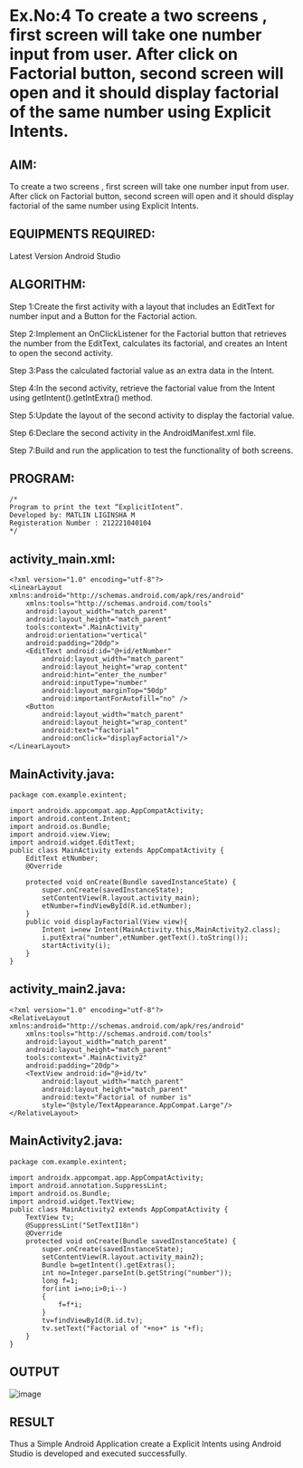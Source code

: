 # Ex.No:4 To create a two screens , first screen will take one number input from user. After click on Factorial button, second screen will open and it should display factorial of the same number using Explicit Intents.


## AIM:

To create a two screens , first screen will take one number input from user. After click on Factorial button, second screen will open and it should display factorial of the same number using Explicit Intents.

## EQUIPMENTS REQUIRED:

Latest Version Android Studio

## ALGORITHM:
Step 1:Create the first activity with a layout that includes an EditText for number input and a Button for the Factorial action.

Step 2:Implement an OnClickListener for the Factorial button that retrieves the number from the EditText, calculates its factorial, and creates an Intent to open the second activity.

Step 3:Pass the calculated factorial value as an extra data in the Intent.

Step 4:In the second activity, retrieve the factorial value from the Intent using getIntent().getIntExtra() method.

Step 5:Update the layout of the second activity to display the factorial value.

Step 6:Declare the second activity in the AndroidManifest.xml file.

Step 7:Build and run the application to test the functionality of both screens.
## PROGRAM:
```
/*
Program to print the text “ExplicitIntent”.
Developed by: MATLIN LIGINSHA M
Registeration Number : 212221040104
*/
```
## activity_main.xml:
```
<?xml version="1.0" encoding="utf-8"?>
<LinearLayout xmlns:android="http://schemas.android.com/apk/res/android"
    xmlns:tools="http://schemas.android.com/tools"
    android:layout_width="match_parent"
    android:layout_height="match_parent"
    tools:context=".MainActivity"
    android:orientation="vertical"
    android:padding="20dp">
    <EditText android:id="@+id/etNumber"
        android:layout_width="match_parent"
        android:layout_height="wrap_content"
        android:hint="enter_the_number"
        android:inputType="number"
        android:layout_marginTop="50dp"
        android:importantForAutofill="no" />
    <Button
        android:layout_width="match_parent"
        android:layout_height="wrap_content"
        android:text="factorial"
        android:onClick="displayFactorial"/>
</LinearLayout>
```
## MainActivity.java:
```
package com.example.exintent;

import androidx.appcompat.app.AppCompatActivity;
import android.content.Intent;
import android.os.Bundle;
import android.view.View;
import android.widget.EditText;
public class MainActivity extends AppCompatActivity {
    EditText etNumber;
    @Override
```
```
    protected void onCreate(Bundle savedInstanceState) {
        super.onCreate(savedInstanceState);
        setContentView(R.layout.activity_main);
        etNumber=findViewById(R.id.etNumber);
    }
    public void displayFactorial(View view){
        Intent i=new Intent(MainActivity.this,MainActivity2.class);
        i.putExtra("number",etNumber.getText().toString());
        startActivity(i);
    }
}
```
## activity_main2.java:
```
<?xml version="1.0" encoding="utf-8"?>
<RelativeLayout xmlns:android="http://schemas.android.com/apk/res/android"
    xmlns:tools="http://schemas.android.com/tools"
    android:layout_width="match_parent"
    android:layout_height="match_parent"
    tools:context=".MainActivity2"
    android:padding="20dp">
    <TextView android:id="@+id/tv"
        android:layout_width="match_parent"
        android:layout_height="match_parent"
        android:text="Factorial of number is"
        style="@style/TextAppearance.AppCompat.Large"/>
</RelativeLayout>
```
## MainActivity2.java:
```
package com.example.exintent;

import androidx.appcompat.app.AppCompatActivity;
import android.annotation.SuppressLint;
import android.os.Bundle;
import android.widget.TextView;
public class MainActivity2 extends AppCompatActivity {
    TextView tv;
    @SuppressLint("SetTextI18n")
    @Override
    protected void onCreate(Bundle savedInstanceState) {
        super.onCreate(savedInstanceState);
        setContentView(R.layout.activity_main2);
        Bundle b=getIntent().getExtras();
        int no=Integer.parseInt(b.getString("number"));
        long f=1;
        for(int i=no;i>0;i--)
        {
            f=f*i;
        }
        tv=findViewById(R.id.tv);
        tv.setText("Factorial of "+no+" is "+f);
    }
}
```
## OUTPUT
![image](https://github.com/MatlinLiginsha/Mobile-Application-Development/assets/143495913/c852dca8-a47a-418e-843c-9f12b2517ca2)
## RESULT
Thus a Simple Android Application create a Explicit Intents using Android Studio is developed and executed successfully.


